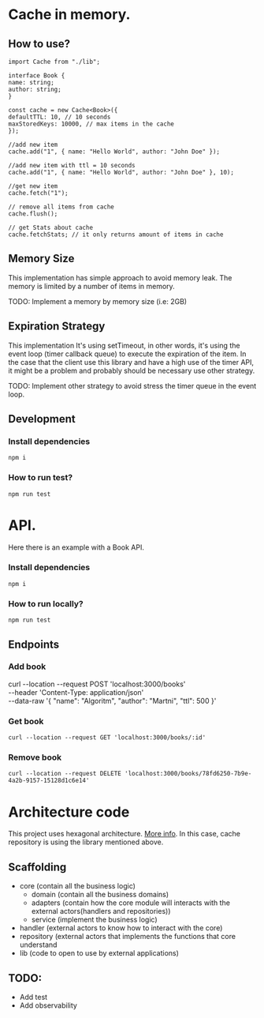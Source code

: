 # Cache in memory.

## How to use?

```
import Cache from "./lib";

interface Book {
name: string;
author: string;
}

const cache = new Cache<Book>({
defaultTTL: 10, // 10 seconds
maxStoredKeys: 10000, // max items in the cache
});

//add new item
cache.add("1", { name: "Hello World", author: "John Doe" });

//add new item with ttl = 10 seconds
cache.add("1", { name: "Hello World", author: "John Doe" }, 10);

//get new item
cache.fetch("1");

// remove all items from cache
cache.flush();

// get Stats about cache
cache.fetchStats; // it only returns amount of items in cache

```
## Memory Size

This implementation has simple approach to avoid memory leak. The memory is limited by a number of items in memory.

TODO: Implement a memory by memory size (i.e: 2GB)

## Expiration Strategy

This implementation It's using setTimeout, in other words, it's using the event loop (timer callback queue) to execute the expiration of the item. In the  case that the client use this library and have a high use of the timer API, it might be a problem and probably should be necessary use other strategy.

TODO: Implement other strategy to avoid stress the timer queue in the event loop.

## Development

### Install dependencies

```npm i```

### How to run test?

```npm run test```

# API.

Here there is an example with a Book API.

### Install dependencies

```npm i```


### How to run locally?

```npm run test```

## Endpoints

### Add book

curl --location --request POST 'localhost:3000/books' \
--header 'Content-Type: application/json' \
--data-raw '{
    "name": "Algoritm",
    "author": "Martni",
    "ttl": 500
}'

### Get book

```curl --location --request GET 'localhost:3000/books/:id'```

### Remove book

```curl --location --request DELETE 'localhost:3000/books/78fd6250-7b9e-4a2b-9157-15128d1c6e14'```

# Architecture code

This project uses hexagonal architecture. [More info](https://alistair.cockburn.us/hexagonal-architecture/).
In this case, cache repository is using the library mentioned above.

## Scaffolding

- core (contain all the business logic)
  - domain (contain all the business domains)
  - adapters (contain how the core module will interacts with the external actors(handlers and repositories))
  - service (implement the business logic)
- handler (external actors to know how to interact with the core)
- repository (external actors that implements the functions that core understand
- lib (code to open to use by external applications)

## TODO:
- Add test
- Add observability
